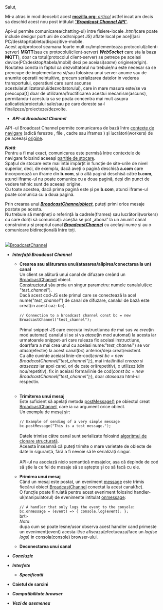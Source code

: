Salut,

Mi-a atras in mod deosebit acest [**mozilla.org**: *articol*](https://developer.mozilla.org/en-US/docs/Web/API/Broadcast_Channel_API) astfel incat am decis sa deschid acest nou post intitulat ["***Broadcast Channel API***"](https://developer.mozilla.org/en-US/docs/Web/API/Broadcast_Channel_API).

Api-ul permite comunicarea(chatting-ul) intre fisiere-locale *.html*(care poate include desigur portiuni de cod/snippet JS) aflate local pe ace[l]asi PC/desktop/tableta/dispozitive-mobile.
<br>Acest api/protocol seamana foarte mult cu/implementeaza protocolul(client-server) **MQTT**(sau cu protocolul(client-server) ***WebSocket*** care sta la baza **MQTT**), doar ca totul(protocolul client-server) se petrece pe acelasi device(PC/desktop/tabela/mobil) deci pe aceiasi(*same*) origine(*origin*).
<br/>Noutatea consta in faptul ca dezvoltatorul nu trebuie/nu este necesar sa se preocupe de implementarea si/sau folosirea unui server anume sau de anumite operatii neintuitive, precum serializarea datelor in vederea transportului, operatiuni care sunt ascunse acestuia(utilizatorului/dezvoltatorului), care in mare masura este/se va preocupa[t] doar de utilizarea/fructificarea acestui mecanism(ascuns), permitandu-i acestuia sa se poata concentra mai mult asupra aplicatiei/proiectului sale/sau pe care doreste sa-l finalizeze/proiecteze/dezvolte.

 - ***API-ul Broadcast Channel***

API -ul Broadcast Channel permite comunicarea de bază între [contexte de navigare](https://developer.mozilla.org/en-US/docs/Glossary/Browsing_context) (adică ferestre , file , cadre sau iframes ) și lucrători(workers) de pe aceeași [origine](https://developer.mozilla.org/en-US/docs/Glossary/Origin).

***Notă***: 
<br/>Pentru a fi mai exact, comunicarea este permisă între contextele de navigare folosind aceeași [partiție de stocare](https://developer.mozilla.org/en-US/docs/Web/Privacy/Guides/State_Partitioning). 
<br/>Spațiul de stocare este mai întâi împărțit în funcție de site-urile de nivel superior, deci, de exemplu, dacă aveți o pagină deschisă **a.com** care încorporează un iframe din **b.com**, și o altă pagină deschisă către **b.com**, atunci iframe-ul nu poate comunica cu a doua pagină, deși din punct de vedere tehnic sunt de aceeași origine. <br/>Cu toate acestea, dacă prima pagină este și pe **b.com**, atunci iframe-ul poate comunica cu a doua pagină.

Prin crearea unui [***BroadcastChannelobiect***](https://developer.mozilla.org/en-US/docs/Web/API/BroadcastChannel), puteți primi orice mesaje postate pe acesta. 
<br/>Nu trebuie să mențineți o referință la cadrele(frames) sau lucrătorii(workers) cu care doriți să comunicați: aceștia se pot „abona” la un anumit canal construindu-și propriul canal [***BroadcastChannel***](https://developer.mozilla.org/en-US/docs/Web/API/BroadcastChannel) cu același nume și au o comunicare
bidirecțională între toți.

<br/><a href="https://developer.mozilla.org/en-US/docs/Web/API/Broadcast_Channel_API" width="95%" height="auto"><img src="https://developer.mozilla.org/en-US/docs/Web/API/Broadcast_Channel_API/broadcastchannel.png">BroadcastChannel<img></a><br/>

 - ***Interfață Broadcast Channel***

   - **Crearea sau alăturarea unui(atasarea/alipirea/conectarea la un) canal**
     <br/>Un client se alătură unui canal de difuzare creând un [BroadcastChannel](https://developer.mozilla.org/en-US/docs/Web/API/BroadcastChannel) obiect.
     <br/>[Constructorul](https://developer.mozilla.org/en-US/docs/Web/API/BroadcastChannel/BroadcastChannel) său preia un singur parametru: numele canalului(ex: "*test_channel*").
     <br/>Dacă acest cod-JS este primul care se conectează la acel nume("*test_channel*") de canal de difuzare, canalul de bază este creat(in acest caz: *bc*).
     <br/><br/><code>// Connection to a broadcast channel
const bc = new BroadcastChannel("test_channel");</code><br/>
     <br/>Primul snippet-JS care executa instructiunea de mai sus va *crea*(in mod automat) canalul si se si va *atasa*(in mod automat) la acesta iar urmatoarele snippet-uri care ruleaza fix aceiasi instructiune, doar(fara a mai crea unul cu acelasi nume:"*test_channel*") se vor *atasa*(efectiv) la acest canal(*bc*) anterior/deja creat/existent.
     <br/>Cu alte cuvinte aceiasi linie-de-cod(*const bc = new BroadcastChannel("test_channel");*), mai intai/initial *creaza* si *ataseaza* iar apoi cand, ori de cate ori(repetitiv), o utilizezi(din nou/repetitiv), fix in aceiasi forma/linie de cod(*const bc = new BroadcastChannel("test_channel");*), doar *ataseaza* html-ul respectiv.<br/><br/>
   - **Trimiterea unui mesaj**
     <br/>Este suficient să apelați metoda [postMessage()](https://developer.mozilla.org/en-US/docs/Web/API/BroadcastChannel/postMessage) pe obiectul creat [BroadcastChannel](https://developer.mozilla.org/en-US/docs/Web/API/BroadcastChannel/BroadcastChannel), care ia ca argument orice obiect.
     <br/>Un exemplu de mesaj șir:
     <br/><br/><code>// Example of sending of a very simple message
bc.postMessage("This is a test message.");</code><br/>
<br/>Datele trimise către canal sunt serializate folosind [algoritmul de clonare structurată](https://developer.mozilla.org/en-US/docs/Web/API/Web_Workers_API/Structured_clone_algorithm).
<br/>Aceasta înseamnă că puteți trimite o mare varietate de obiecte de date în siguranță, fără a fi nevoie să le serializați singur.<br/>
<br/>API-ul nu asociază nicio semantică mesajelor, așa că depinde de cod să știe la ce fel de mesaje să se aștepte și ce să facă cu ele.

   - **Primirea unui mesaj**
     <br/>Când un mesaj este postat, un eveniment [message](https://developer.mozilla.org/en-US/docs/Web/API/BroadcastChannel/message_event)  este trimis fiecărui obiect [BroadcastChannel](https://developer.mozilla.org/en-US/docs/Web/API/BroadcastChannel)  conectat la acest canal(*bc*).
     <br/>O funcție poate fi rulată pentru acest eveniment folosind handler-ul(manipulatorul)  de evenimente intitulat [onmessage](https://developer.mozilla.org/en-US/docs/Web/API/BroadcastChannel/message_event):
     <br/><br/><code>// A handler that only logs the event to the console:
bc.onmessage = (event) => {
                            console.log(event);
                          };</code><br/>br/>
<br/>*Nota*: <br/>dupa cum se poate lesne/usor observa acest handler cand primeste un eveniment(event) acesta il/se afiseaza(efectueaza/face un *log*/se *logs*) in consola(console) browser-ului.<br/>
   - **Deconectarea unui canal**

 - ***Concluzie***
 - ***Interfete***
   - ***Specificatii***
 - **Caietul de sarcini**
 - ***Compatibilitate browser***
 - ***Vezi de asemenea***
